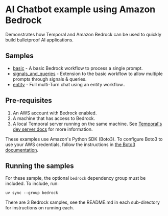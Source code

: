 # AI Chatbot example using Amazon Bedrock

Demonstrates how Temporal and Amazon Bedrock can be used to quickly build bulletproof AI applications.

## Samples

* [basic](basic) - A basic Bedrock workflow to process a single prompt.
* [signals_and_queries](signals_and_queries) - Extension to the basic workflow to allow multiple prompts through signals & queries.
* [entity](entity) - Full multi-Turn chat using an entity workflow..

## Pre-requisites

1. An AWS account with Bedrock enabled.
2. A machine that has access to Bedrock.
3. A local Temporal server running on the same machine. See [Temporal's dev server docs](https://docs.temporal.io/cli#start-dev-server) for more information.

These examples use Amazon's Python SDK (Boto3). To configure Boto3 to use your AWS credentials, follow the instructions in [the Boto3 documentation](https://boto3.amazonaws.com/v1/documentation/api/latest/guide/credentials.html).

## Running the samples

For these sample, the optional `bedrock` dependency group must be included. To include, run:

    uv sync --group bedrock

There are 3 Bedrock samples, see the README.md in each sub-directory for instructions on running each.